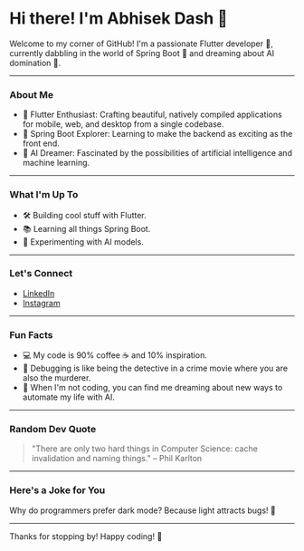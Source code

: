 # Hi there! I'm Abhisek Dash 👋

Welcome to my corner of GitHub! I'm a passionate Flutter developer 🦋, currently dabbling in the world of Spring Boot 🌱 and dreaming about AI domination 🤖.

---

### About Me

- 🚀 Flutter Enthusiast: Crafting beautiful, natively compiled applications for mobile, web, and desktop from a single codebase.
- 🌱 Spring Boot Explorer: Learning to make the backend as exciting as the front end.
- 🤖 AI Dreamer: Fascinated by the possibilities of artificial intelligence and machine learning.

---

### What I'm Up To

- 🛠️ Building cool stuff with Flutter.
- 📚 Learning all things Spring Boot.
- 🤯 Experimenting with AI models.

---

### Let's Connect

- [LinkedIn](https://www.linkedin.com/in/abhisek-dash-b566b6195/)
- [Instagram](https://www.instagram.com/__abhisek_7/)

---

### Fun Facts

- 💻 My code is 90% coffee ☕ and 10% inspiration.
- 🐛 Debugging is like being the detective in a crime movie where you are also the murderer.
- 🚀 When I'm not coding, you can find me dreaming about new ways to automate my life with AI.

---

### Random Dev Quote

> "There are only two hard things in Computer Science: cache invalidation and naming things." – Phil Karlton

---

### Here's a Joke for You

Why do programmers prefer dark mode? Because light attracts bugs! 🐞

---

Thanks for stopping by! Happy coding! 🎉
